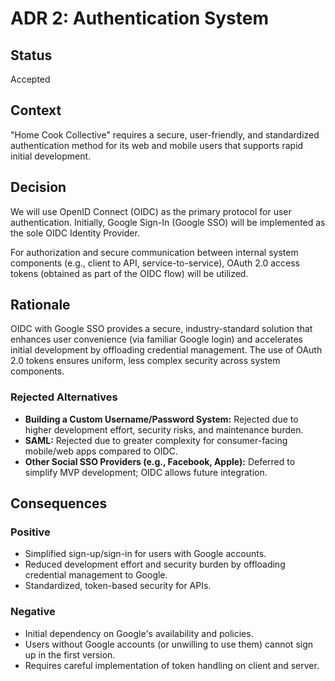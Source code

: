 # ADR 2: Authentication System

## Status

Accepted

## Context

"Home Cook Collective" requires a secure, user-friendly, and standardized authentication method for its web and mobile users that supports rapid initial development.

## Decision

We will use OpenID Connect (OIDC) as the primary protocol for user authentication. Initially, Google Sign-In (Google SSO) will be implemented as the sole OIDC Identity Provider.

For authorization and secure communication between internal system components (e.g., client to API, service-to-service), OAuth 2.0 access tokens (obtained as part of the OIDC flow) will be utilized.

## Rationale

OIDC with Google SSO provides a secure, industry-standard solution that enhances user convenience (via familiar Google login) and accelerates initial development by offloading credential management. The use of OAuth 2.0 tokens ensures uniform, less complex security across system components.

### Rejected Alternatives

- **Building a Custom Username/Password System:** Rejected due to higher development effort, security risks, and maintenance burden.
- **SAML:** Rejected due to greater complexity for consumer-facing mobile/web apps compared to OIDC.
- **Other Social SSO Providers (e.g., Facebook, Apple):** Deferred to simplify MVP development; OIDC allows future integration.

## Consequences

### Positive

- Simplified sign-up/sign-in for users with Google accounts.
- Reduced development effort and security burden by offloading credential management to Google.
- Standardized, token-based security for APIs.

### Negative

- Initial dependency on Google's availability and policies.
- Users without Google accounts (or unwilling to use them) cannot sign up in the first version.
- Requires careful implementation of token handling on client and server.
